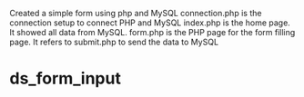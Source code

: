 Created a simple form using php and MySQL 
connection.php is the connection setup to connect PHP and MySQL 
index.php is the home page. It showed all data from MySQL.
form.php is the PHP page for the form filling page. It refers to submit.php to send the data to MySQL
# ds_form_input
